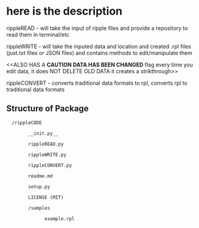 # here is the description
rippleREAD - will take the input of ripple files and provide a repository to read them in terminal/etc 

rippleWRITE - will take the inputed data and location and created .rpl files (just.txt files or JSON files) and contains methods to edit/manipulate them

<<ALSO HAS A **CAUTION DATA HAS BEEN CHANGED** flag every time you edit data, it does NOT DELETE OLD DATA it creates a strikthrough>>

rippleCONVERT - converts traditional data formats to rpl, converts rpl to traditional data formats 

## Structure of Package
      /rippleCODE

            __init.py__
      
            rippleREAD.py
      
            rippleWRITE.py
      
            rippleCONVERT.py
      
            readme.md
      
            setup.py
            
            LICENSE (MIT)
            
            /samples
                  
                  example.rpl

